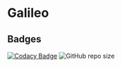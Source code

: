 # Galileo

## Badges

[![Codacy Badge](https://app.codacy.com/project/badge/Grade/0aa0d7d84b314b3480fbafd044c5aa88)](https://www.codacy.com?utm_source=github.com&utm_medium=referral&utm_content=Galileo-Bot/galileo&utm_campaign=Badge_Grade)
![GitHub repo size](https://img.shields.io/github/repo-size/Galileo-Bot/galileo)
